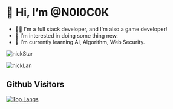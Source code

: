 # 👋 Hi, I’m @N0I0C0K

- 😶‍🌫️ I'm a full stack developer, and I'm also a game developer!
- 👀 I’m interested in doing some thing new.
- 🌱 I’m currently learning AI, Algorithm, Web Security.

<p> <img src="https://github-readme-stats.vercel.app/api?username=N0I0C0K&show_icons=true&theme=codeSTACKr&rank_icon=percentile&card_width=450" alt="nickStar" />
<p> <img src="https://github-readme-stats.vercel.app/api/top-langs/?username=N0I0C0K&layout=compact&theme=codeSTACKr&card_width=450" alt="nickLan" />

## Github Visitors
[![Top Langs](https://profile-counter.glitch.me/N0I0C0K/count.svg)](https://github.com/N0I0C0K)
